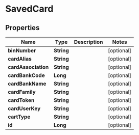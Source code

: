 
# SavedCard

## Properties
Name | Type | Description | Notes
------------ | ------------- | ------------- | -------------
**binNumber** | **String** |  |  [optional]
**cardAlias** | **String** |  |  [optional]
**cardAssociation** | **String** |  |  [optional]
**cardBankCode** | **Long** |  |  [optional]
**cardBankName** | **String** |  |  [optional]
**cardFamily** | **String** |  |  [optional]
**cardToken** | **String** |  |  [optional]
**cardUserKey** | **String** |  |  [optional]
**cartType** | **String** |  |  [optional]
**id** | **Long** |  |  [optional]



